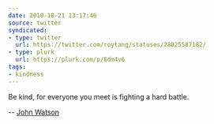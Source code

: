 ```yaml
---
date: 2010-10-21 13:17:46
source: twitter
syndicated:
- type: twitter
  url: https://twitter.com/roytang/statuses/28025587182/
- type: plurk
  url: https://plurk.com/p/8dm4v6
tags:
- kindness
---
```


Be kind, for everyone you meet is fighting a hard battle.

-- [John Watson](https://quoteinvestigator.com/2010/06/29/be-kind/)